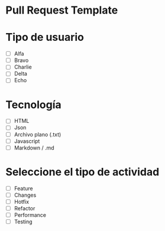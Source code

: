 # Pull Request Template

# Tipo de usuario
- [ ] Alfa
- [ ] Bravo
- [ ] Charlie
- [ ] Delta
- [ ] Echo
# Tecnología
- [ ] HTML
- [ ] Json
- [ ] Archivo plano (.txt)
- [ ] Javascript
- [ ] Markdown / .md
# Seleccione el tipo de actividad
- [ ] Feature
- [ ] Changes
- [ ] Hotfix
- [ ] Refactor
- [ ] Performance
- [ ] Testing